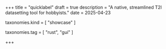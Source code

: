 +++
title = "quicklabel"
draft = true
description = "A native, streamlined T2I datasetting tool for hobbyists."
date = 2025-04-23

taxonomies.kind = [
    "showcase"
]

taxonomies.tag = [
    "rust",
    "gui"
]

+++
